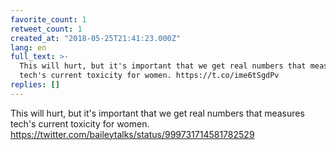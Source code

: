 ```yaml
---
favorite_count: 1
retweet_count: 1
created_at: "2018-05-25T21:41:23.000Z"
lang: en
full_text: >-
  This will hurt, but it's important that we get real numbers that measures
  tech's current toxicity for women. https://t.co/ime6tSgdPv
replies: []
---
```


This will hurt, but it's important that we get real numbers that measures tech's
current toxicity for women.
<https://twitter.com/baileytalks/status/999731714581782529>
